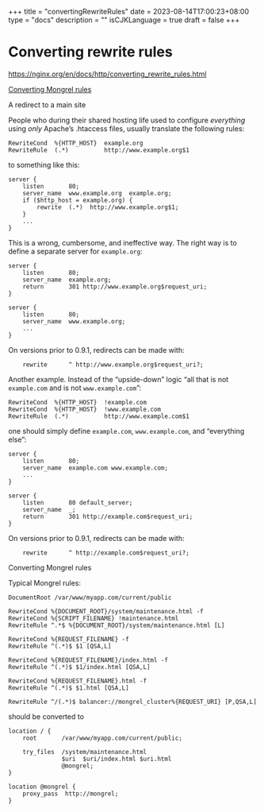 +++
title = "convertingRewriteRules"
date = 2023-08-14T17:00:23+08:00
type = "docs"
description = ""
isCJKLanguage = true
draft = false
+++

# Converting rewrite rules

https://nginx.org/en/docs/http/converting_rewrite_rules.html

[Converting Mongrel rules](https://nginx.org/en/docs/http/converting_rewrite_rules.html#converting_mongrel_rules) 

A redirect to a main site

People who during their shared hosting life used to configure *everything* using *only* Apache’s .htaccess files, usually translate the following rules:

```
RewriteCond  %{HTTP_HOST}  example.org
RewriteRule  (.*)          http://www.example.org$1
```

to something like this:

```
server {
    listen       80;
    server_name  www.example.org  example.org;
    if ($http_host = example.org) {
        rewrite  (.*)  http://www.example.org$1;
    }
    ...
}
```



This is a wrong, cumbersome, and ineffective way. The right way is to define a separate server for `example.org`:

```
server {
    listen       80;
    server_name  example.org;
    return       301 http://www.example.org$request_uri;
}

server {
    listen       80;
    server_name  www.example.org;
    ...
}
```



On versions prior to 0.9.1, redirects can be made with:

```
    rewrite      ^ http://www.example.org$request_uri?;
```




Another example. Instead of the “upside-down” logic “all that is not `example.com` and is not `www.example.com`”:

```
RewriteCond  %{HTTP_HOST}  !example.com
RewriteCond  %{HTTP_HOST}  !www.example.com
RewriteRule  (.*)          http://www.example.com$1
```

one should simply define `example.com`, `www.example.com`, and “everything else”:

```
server {
    listen       80;
    server_name  example.com www.example.com;
    ...
}

server {
    listen       80 default_server;
    server_name  _;
    return       301 http://example.com$request_uri;
}
```



On versions prior to 0.9.1, redirects can be made with:

```
    rewrite      ^ http://example.com$request_uri?;
```






Converting Mongrel rules

Typical Mongrel rules:

```
DocumentRoot /var/www/myapp.com/current/public

RewriteCond %{DOCUMENT_ROOT}/system/maintenance.html -f
RewriteCond %{SCRIPT_FILENAME} !maintenance.html
RewriteRule ^.*$ %{DOCUMENT_ROOT}/system/maintenance.html [L]

RewriteCond %{REQUEST_FILENAME} -f
RewriteRule ^(.*)$ $1 [QSA,L]

RewriteCond %{REQUEST_FILENAME}/index.html -f
RewriteRule ^(.*)$ $1/index.html [QSA,L]

RewriteCond %{REQUEST_FILENAME}.html -f
RewriteRule ^(.*)$ $1.html [QSA,L]

RewriteRule ^/(.*)$ balancer://mongrel_cluster%{REQUEST_URI} [P,QSA,L]
```

should be converted to

```
location / {
    root       /var/www/myapp.com/current/public;

    try_files  /system/maintenance.html
               $uri  $uri/index.html $uri.html
               @mongrel;
}

location @mongrel {
    proxy_pass  http://mongrel;
}
```

